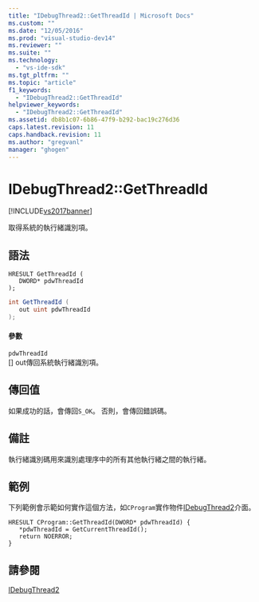 ```yaml
---
title: "IDebugThread2::GetThreadId | Microsoft Docs"
ms.custom: ""
ms.date: "12/05/2016"
ms.prod: "visual-studio-dev14"
ms.reviewer: ""
ms.suite: ""
ms.technology: 
  - "vs-ide-sdk"
ms.tgt_pltfrm: ""
ms.topic: "article"
f1_keywords: 
  - "IDebugThread2::GetThreadId"
helpviewer_keywords: 
  - "IDebugThread2::GetThreadId"
ms.assetid: db8b1c07-6b86-47f9-b292-bac19c276d36
caps.latest.revision: 11
caps.handback.revision: 11
ms.author: "gregvanl"
manager: "ghogen"
---
```

# IDebugThread2::GetThreadId
[!INCLUDE[vs2017banner](../../../code-quality/includes/vs2017banner.md)]

取得系統的執行緒識別項。  
  
## 語法  
  
```cpp#  
HRESULT GetThreadId (   
   DWORD* pdwThreadId  
);  
```  
  
```c#  
int GetThreadId (   
   out uint pdwThreadId  
);  
```  
  
#### 參數  
 `pdwThreadId`  
 \[\] out傳回系統執行緒識別項。  
  
## 傳回值  
 如果成功的話，會傳回`S_OK`。 否則，會傳回錯誤碼。  
  
## 備註  
 執行緒識別碼用來識別處理序中的所有其他執行緒之間的執行緒。  
  
## 範例  
 下列範例會示範如何實作這個方法，如`CProgram`實作物件[IDebugThread2](../../../extensibility/debugger/reference/idebugthread2.md)介面。  
  
```cpp#  
HRESULT CProgram::GetThreadId(DWORD* pdwThreadId) {     
   *pdwThreadId = GetCurrentThreadId();    
   return NOERROR;    
}    
```  
  
## 請參閱  
 [IDebugThread2](../../../extensibility/debugger/reference/idebugthread2.md)